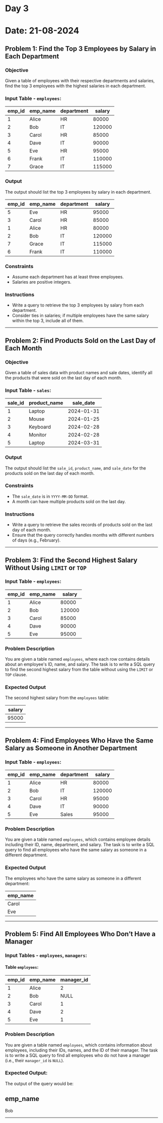 # Day 3
# Date: 21-08-2024
## Problem 1: Find the Top 3 Employees by Salary in Each Department

### Objective
Given a table of employees with their respective departments and salaries, find the top 3 employees with the highest salaries in each department.

### Input Table - `employees`:

| emp_id | emp_name | department | salary |
|--------|----------|------------|--------|
| 1      | Alice    | HR         | 80000  |
| 2      | Bob      | IT         | 120000 |
| 3      | Carol    | HR         | 85000  |
| 4      | Dave     | IT         | 90000  |
| 5      | Eve      | HR         | 95000  |
| 6      | Frank    | IT         | 110000 |
| 7      | Grace    | IT         | 115000 |

### Output
The output should list the top 3 employees by salary in each department.

| emp_id | emp_name | department | salary |
|--------|----------|------------|--------|
| 5      | Eve      | HR         | 95000  |
| 3      | Carol    | HR         | 85000  |
| 1      | Alice    | HR         | 80000  |
| 2      | Bob      | IT         | 120000 |
| 7      | Grace    | IT         | 115000 |
| 6      | Frank    | IT         | 110000 |

### Constraints
- Assume each department has at least three employees.
- Salaries are positive integers.

### Instructions
- Write a query to retrieve the top 3 employees by salary from each department.
- Consider ties in salaries; if multiple employees have the same salary within the top 3, include all of them.

---

## Problem 2: Find Products Sold on the Last Day of Each Month

### Objective
Given a table of sales data with product names and sale dates, identify all the products that were sold on the last day of each month.

### Input Table - `sales`:

| sale_id | product_name | sale_date |
|---------|--------------|-----------|
| 1       | Laptop       | 2024-01-31|
| 2       | Mouse        | 2024-01-25|
| 3       | Keyboard     | 2024-02-28|
| 4       | Monitor      | 2024-02-28|
| 5       | Laptop       | 2024-03-31|

### Output
The output should list the `sale_id`, `product_name`, and `sale_date` for the products sold on the last day of each month.

### Constraints
- The `sale_date` is in `YYYY-MM-DD` format.
- A month can have multiple products sold on the last day.

### Instructions
- Write a query to retrieve the sales records of products sold on the last day of each month.
- Ensure that the query correctly handles months with different numbers of days (e.g., February).

---

## Problem 3: Find the Second Highest Salary Without Using `LIMIT` or `TOP`

### Input Table - `employees`:

| emp_id | emp_name | salary  |
|--------|----------|---------|
| 1      | Alice    | 80000   |
| 2      | Bob      | 120000  |
| 3      | Carol    | 85000   |
| 4      | Dave     | 90000   |
| 5      | Eve      | 95000   |

### Problem Description
You are given a table named `employees`, where each row contains details about an employee's ID, name, and salary. The task is to write a SQL query to find the second highest salary from the table without using the `LIMIT` or `TOP` clause.

### Expected Output
The second highest salary from the `employees` table:

| salary  |
|---------|
| 95000   |

---

## Problem 4: Find Employees Who Have the Same Salary as Someone in Another Department

### Input Table - `employees`:

| emp_id | emp_name | department | salary  |
|--------|----------|------------|---------|
| 1      | Alice    | HR         | 80000   |
| 2      | Bob      | IT         | 120000  |
| 3      | Carol    | HR         | 95000   |
| 4      | Dave     | IT         | 90000   |
| 5      | Eve      | Sales      | 95000   |

### Problem Description
You are given a table named `employees`, which contains employee details including their ID, name, department, and salary. The task is to write a SQL query to find all employees who have the same salary as someone in a different department.

### Expected Output
The employees who have the same salary as someone in a different department:

| emp_name |
|----------|
| Carol    |
| Eve      |

---

## Problem 5: Find All Employees Who Don’t Have a Manager

### Input Tables - `employees`, `managers`:

#### Table `employees`:

| emp_id | emp_name | manager_id |
|--------|----------|------------|
| 1      | Alice    | 2          |
| 2      | Bob      | NULL       |
| 3      | Carol    | 1          |
| 4      | Dave     | 2          |
| 5      | Eve      | 1          |

### Problem Description
You are given a table named `employees`, which contains information about employees, including their IDs, names, and the ID of their manager. The task is to write a SQL query to find all employees who do not have a manager (i.e., their `manager_id` is `NULL`).

### Expected Output:
The output of the query would be:

emp_name
---------
Bob

---
